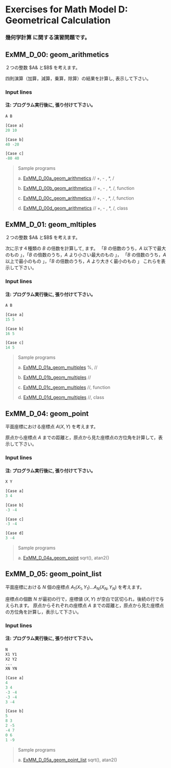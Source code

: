 # **Exercises for Math Model D: Geometrical Calculation**
### 幾何学計算 に関する演習問題です。

## ExMM_D_00: geom_arithmetics
２つの整数 $A& と$B$ を考えます。

四則演算（加算，減算，乗算，除算）の結果を計算し, 表示して下さい。

### Input lines
#### 注: プログラム実行後に, 張り付けて下さい。

``` python
A B

[Case a]
20 10 

[Case b]
40 -20

[Case c]
-80 40

```

>Sample programs
>
> a. [ExMM_D_00a_geom_arithmetics](https://github.com/GMPythonGitHub/GMPythonExMathModel/blob/main/ExMathModel_D_Geometrical%20Calculation/ExMM_D_00a_geom_arithmetics.py)
>    //  +, - , *, /
> 
> b. [ExMM_D_00b_geom_arithmetics](https://github.com/GMPythonGitHub/GMPythonExMathModel/blob/main/ExMathModel_D_Geometrical%20Calculation/ExMM_D_00b_geom_arithmetics.py)
>    //  +, - , *, /, function
> 
> c. [ExMM_D_00c_geom_arithmetics](https://github.com/GMPythonGitHub/GMPythonExMathModel/blob/main/ExMathModel_D_Geometrical%20Calculation/ExMM_D_00c_geom_arithmetics.py)
>    //  +, - , *, /, function
> 
> d. [ExMM_D_00d_geom_arithmetics](https://github.com/GMPythonGitHub/GMPythonExMathModel/blob/main/ExMathModel_D_Geometrical%20Calculation/ExMM_D_00d_geom_arithmetics.py)
>    //  +, - , *, /, class
> 


## ExMM_D_01: geom_mltiples
２つの整数 $A& と$B$ を考えます。

次に示す４種類の $B$ の倍数を計算して, ます。
「$B$ の倍数のうち，$A$ 以下で最大のもの 」，「$B$ の倍数のうち，$A$ より小さい最大のもの 」，
「$B$ の倍数のうち，$A$ 以上で最小のもの 」，「$B$ の倍数のうち，$A$ より大きく最小のもの 」
これらを表示して下さい。


### Input lines
#### 注: プログラム実行後に, 張り付けて下さい。

``` python
A B

[Case a]
15 5 

[Case b]
16 5

[Case c]
14 5

```

>Sample programs
>
> a. [ExMM_D_01a_geom_multiples](https://github.com/GMPythonGitHub/GMPythonExMathModel/blob/main/ExMathModel_D_Geometrical%20Calculation/ExMM_D_01a_geom_multiples.py)
>    %, //
> 
> b. [ExMM_D_01b_geom_multiples](https://github.com/GMPythonGitHub/GMPythonExMathModel/blob/main/ExMathModel_D_Geometrical%20Calculation/ExMM_D_01b_geom_multiples.py)
>    //
> 
> c. [ExMM_D_01c_geom_multiples](https://github.com/GMPythonGitHub/GMPythonExMathModel/blob/main/ExMathModel_D_Geometrical%20Calculation/ExMM_D_01c_geom_multiples.py)
>    //, function
> 
> d. [ExMM_D_01d_geom_multiples](https://github.com/GMPythonGitHub/GMPythonExMathModel/blob/main/ExMathModel_D_Geometrical%20Calculation/ExMM_D_01d_geom_multiples.py)
>    //, class
> 


## ExMM_D_04: geom_point
平面座標における座標点 $A(X, Y)$ を考えます。

原点から座標点 $A$ までの距離と，原点から見た座標点の方位角を計算して，表示して下さい。


### Input lines
#### 注: プログラム実行後に, 張り付けて下さい。

``` python
X Y

[Case a]
3 4 

[Case b]
-3 -4

[Case c]
-3 -4

[Case d]
3 -4

```

>Sample programs
>
> a. [ExMM_D_04a_geom_point](https://github.com/GMPythonGitHub/GMPythonExMathModel/blob/main/ExMathModel_D_Geometrical%20Calculation/ExMM_D_04a_geom_point.py)
>    sqrt(), atan2()
> 


## ExMM_D_05: geom_point_list
平面座標における $N$ 個の座標点 $A_1(X_1, Y_1) ... A_N(X_N, Y_N)$ を考えます。

座標点の個数 $N$ が最初の行で，座標値 $(X, Y)$ が空白で区切られ，後続の行で与えられます。
原点からそれぞれの座標点 $A$ までの距離と，原点から見た座標点の方位角を計算し，表示して下さい。

### Input lines
#### 注: プログラム実行後に, 張り付けて下さい。

``` python
N
X1 Y1
X2 Y2
...
XN YN

[Case a]
4
3 4 
-3 -4
-3 -4
3 -4

[Case b]
5
8 3
2 -5
-4 7
0 6
1 -9

```

>Sample programs
>
> a. [ExMM_D_05a_geom_point_list](https://github.com/GMPythonGitHub/GMPythonExMathModel/blob/main/ExMathModel_D_Geometrical%20Calculation/ExMM_D_05a_geom_point_list.py)
>    sqrt(), atan2()
> 



